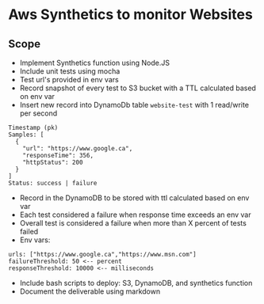 # Aws Synthetics to monitor Websites

## Scope

* Implement Synthetics function using Node.JS
* Include unit tests using mocha
* Test url's provided in env vars
* Record snapshot of every test to S3 bucket with a TTL calculated based on env var
* Insert new record into DynamoDb table `website-test` with 1 read/write per second
```
Timestamp (pk)
Samples: [
  {
    "url": "https://www.google.ca",
    "responseTime": 356,
    "httpStatus": 200
  }
]
Status: success | failure
```
* Record in the DynamoDB to be stored with ttl calculated based on env var
* Each test considered a failure when response time exceeds an env var
* Overall test is considered a failure when more than X percent of tests failed
* Env vars:
```
urls: ["https://www.google.ca","https://www.msn.com"]
failureThreshold: 50 <-- percent
responseThreshold: 10000 <-- milliseconds
```
* Include bash scripts to deploy: S3, DynamoDB, and synthetics function
* Document the deliverable using markdown